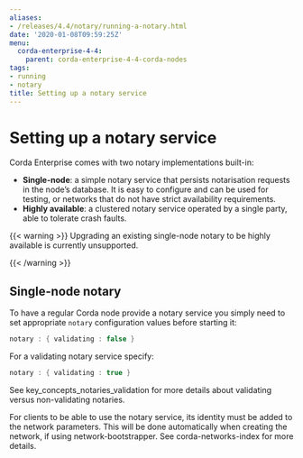 ```yaml
---
aliases:
- /releases/4.4/notary/running-a-notary.html
date: '2020-01-08T09:59:25Z'
menu:
  corda-enterprise-4-4:
    parent: corda-enterprise-4-4-corda-nodes
tags:
- running
- notary
title: Setting up a notary service
---
```



# Setting up a notary service

Corda Enterprise comes with two notary implementations built-in:


* **Single-node**: a simple notary service that persists notarisation requests in the node’s database. It is easy to configure
and can be used for testing, or networks that do not have strict availability requirements.
* **Highly available**: a clustered notary service operated by a single party, able to tolerate crash faults.


{{< warning >}}
Upgrading an existing single-node notary to be highly available is currently unsupported.

{{< /warning >}}



## Single-node notary

To have a regular Corda node provide a notary service you simply need to set appropriate `notary` configuration values
before starting it:

```kotlin
notary : { validating : false }
```

For a validating notary service specify:

```kotlin
notary : { validating : true }
```

See key_concepts_notaries_validation for more details about validating versus non-validating notaries.

For clients to be able to use the notary service, its identity must be added to the network parameters. This will be
done automatically when creating the network, if using network-bootstrapper. See corda-networks-index
for more details.



